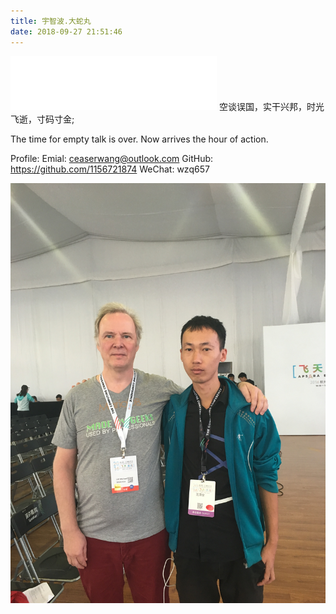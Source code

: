 ```yaml
---
title: 宇智波.大蛇丸
date: 2018-09-27 21:51:46
---
```


<iframe frameborder="no" border="0" marginwidth="0" marginheight="0" width=330 height=86 src="//music.163.com/outchain/player?type=2&id=5052317&auto=1&height=66"></iframe>
空谈误国，实干兴邦，时光飞逝，寸码寸金;
</p>
The time for empty talk is over. Now arrives the hour of action.

Profile:
Emial: ceaserwang@outlook.com
GitHub: https://github.com/1156721874
WeChat: wzq657

![](./index/IMG_0134.JPG)
<!-- <img style="transform: rotate(90deg);margin-top:20%" src="./index/IMG_0134.JPG" width = "3024" height = "4032" alt="图片名称" /> -->
